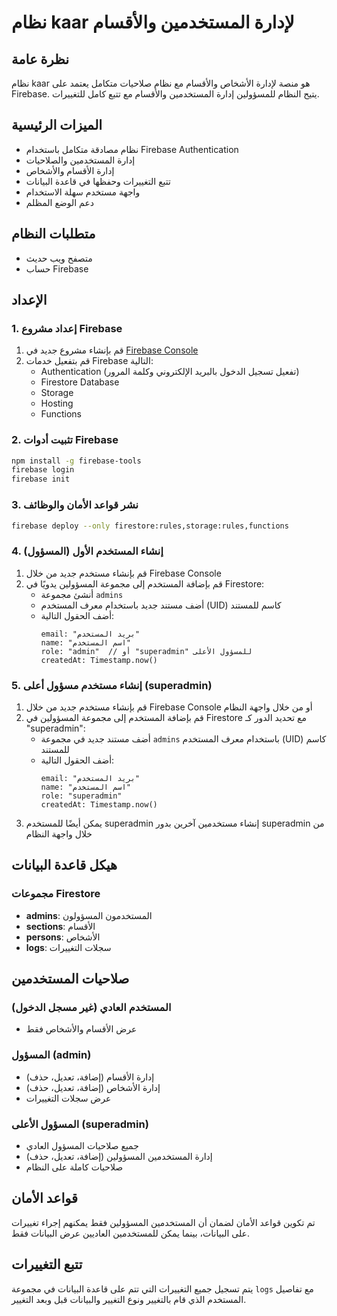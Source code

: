 # نظام kaar لإدارة المستخدمين والأقسام

## نظرة عامة
نظام kaar هو منصة لإدارة الأشخاص والأقسام مع نظام صلاحيات متكامل يعتمد على Firebase. يتيح النظام للمسؤولين إدارة المستخدمين والأقسام مع تتبع كامل للتغييرات.

## الميزات الرئيسية
- نظام مصادقة متكامل باستخدام Firebase Authentication
- إدارة المستخدمين والصلاحيات
- إدارة الأقسام والأشخاص
- تتبع التغييرات وحفظها في قاعدة البيانات
- واجهة مستخدم سهلة الاستخدام
- دعم الوضع المظلم

## متطلبات النظام
- متصفح ويب حديث
- حساب Firebase

## الإعداد

### 1. إعداد مشروع Firebase
1. قم بإنشاء مشروع جديد في [Firebase Console](https://console.firebase.google.com/)
2. قم بتفعيل خدمات Firebase التالية:
   - Authentication (تفعيل تسجيل الدخول بالبريد الإلكتروني وكلمة المرور)
   - Firestore Database
   - Storage
   - Hosting
   - Functions

### 2. تثبيت أدوات Firebase
```bash
npm install -g firebase-tools
firebase login
firebase init
```

### 3. نشر قواعد الأمان والوظائف
```bash
firebase deploy --only firestore:rules,storage:rules,functions
```

### 4. إنشاء المستخدم الأول (المسؤول)
1. قم بإنشاء مستخدم جديد من خلال Firebase Console
2. قم بإضافة المستخدم إلى مجموعة المسؤولين يدويًا في Firestore:
   - أنشئ مجموعة `admins`
   - أضف مستند جديد باستخدام معرف المستخدم (UID) كاسم للمستند
   - أضف الحقول التالية:
     ```
     email: "بريد المستخدم"
     name: "اسم المستخدم"
     role: "admin"  // أو "superadmin" للمسؤول الأعلى
     createdAt: Timestamp.now()
     ```

### 5. إنشاء مستخدم مسؤول أعلى (superadmin)
1. قم بإنشاء مستخدم جديد من خلال Firebase Console أو من خلال واجهة النظام
2. قم بإضافة المستخدم إلى مجموعة المسؤولين في Firestore مع تحديد الدور كـ "superadmin":
   - أضف مستند جديد في مجموعة `admins` باستخدام معرف المستخدم (UID) كاسم للمستند
   - أضف الحقول التالية:
     ```
     email: "بريد المستخدم"
     name: "اسم المستخدم"
     role: "superadmin"
     createdAt: Timestamp.now()
     ```
3. يمكن أيضًا للمستخدم superadmin إنشاء مستخدمين آخرين بدور superadmin من خلال واجهة النظام

## هيكل قاعدة البيانات

### مجموعات Firestore
- **admins**: المستخدمون المسؤولون
- **sections**: الأقسام
- **persons**: الأشخاص
- **logs**: سجلات التغييرات

## صلاحيات المستخدمين

### المستخدم العادي (غير مسجل الدخول)
- عرض الأقسام والأشخاص فقط

### المسؤول (admin)
- إدارة الأقسام (إضافة، تعديل، حذف)
- إدارة الأشخاص (إضافة، تعديل، حذف)
- عرض سجلات التغييرات

### المسؤول الأعلى (superadmin)
- جميع صلاحيات المسؤول العادي
- إدارة المستخدمين المسؤولين (إضافة، تعديل، حذف)
- صلاحيات كاملة على النظام

## قواعد الأمان
تم تكوين قواعد الأمان لضمان أن المستخدمين المسؤولين فقط يمكنهم إجراء تغييرات على البيانات، بينما يمكن للمستخدمين العاديين عرض البيانات فقط.

## تتبع التغييرات
يتم تسجيل جميع التغييرات التي تتم على قاعدة البيانات في مجموعة `logs` مع تفاصيل المستخدم الذي قام بالتغيير ونوع التغيير والبيانات قبل وبعد التغيير.